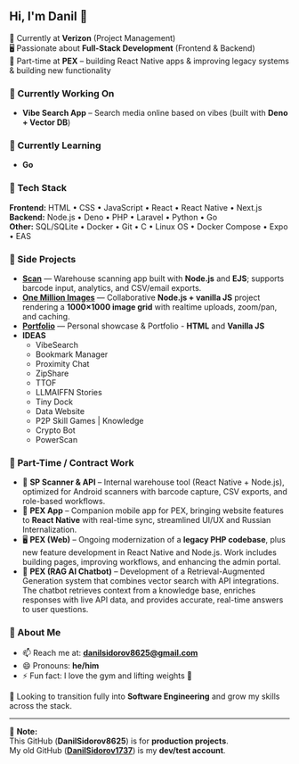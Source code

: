 ## Hi, I'm Danil 👋  

💼 Currently at **Verizon** (Project Management)  
🖥️ Passionate about **Full-Stack Development** (Frontend & Backend)  
📱 Part-time at **PEX** – building React Native apps & improving legacy systems & building new functionality 

### 🔭 Currently Working On
- **Vibe Search App** – Search media online based on vibes (built with **Deno + Vector DB**)  

### 🌱 Currently Learning
- **Go**  

### 🔧 Tech Stack
**Frontend:** HTML • CSS • JavaScript • React • React Native • Next.js  
**Backend:** Node.js • Deno • PHP • Laravel • Python • Go  
**Other:** SQL/SQLite • Docker • Git • C • Linux OS • Docker Compose • Expo • EAS 

### 📂 Side Projects
- **[Scan](https://scans.omnaris.xyz/)** — Warehouse scanning app built with **Node.js** and **EJS**; supports barcode input, analytics, and CSV/email exports.  
- **[One Million Images](https://omnaris.xyz/)** — Collaborative **Node.js + vanilla JS** project rendering a **1000×1000 image grid** with realtime uploads, zoom/pan, and caching.  
- **[Portfolio](https://danilsidorov8625.github.io/Portfolio/)** — Personal showcase & Portfolio - **HTML** and **Vanilla JS**
- **IDEAS**
  - VibeSearch
  - Bookmark Manager
  - Proximity Chat
  - ZipShare
  - TTOF
  - LLMAIFFN Stories
  - Tiny Dock
  - Data Website
  - P2P Skill Games | Knowledge
  - Crypto Bot
  - PowerScan

### 💼 Part-Time / Contract Work
- 📱 **SP Scanner & API** – Internal warehouse tool (React Native + Node.js), optimized for Android scanners with barcode capture, CSV exports, and role-based workflows.  
- 📱 **PEX App** – Companion mobile app for PEX, bringing website features to **React Native** with real-time sync, streamlined UI/UX and Russian Internalization.  
- 🖥️ **PEX (Web)** – Ongoing modernization of a **legacy PHP codebase**, plus new feature development in React Native and Node.js. Work includes building pages, improving workflows, and enhancing the admin portal.
- 🤖 **PEX (RAG AI Chatbot)** – Development of a Retrieval-Augmented Generation system that combines vector search with API integrations. The chatbot retrieves context from a knowledge base, enriches responses with live API data, and provides accurate, real-time answers to user questions.

### 💬 About Me
- 📫 Reach me at: **danilsidorov8625@gmail.com**  
- 😄 Pronouns: **he/him**  
- ⚡ Fun fact: I love the gym and lifting weights 💪  

🌟 Looking to transition fully into **Software Engineering** and grow my skills across the stack.  

---

📌 **Note:**  
This GitHub (**DanilSidorov8625**) is for **production projects**.  
My old GitHub (**[DanilSidorov1737](https://github.com/DanilSidorov1737)**) is my **dev/test account**.  
